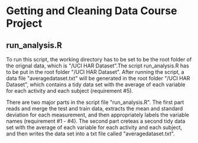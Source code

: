 # Getting and Cleaning Data Course Project

## run_analysis.R

To run this script, the working directory has to be set to be the root folder of the orignal data, which is "/UCI HAR Dataset".The script run_analysis.R has to be put in the root folder "/UCI HAR Dataset". After running the script, a data file "averagedataset.txt" will be generated in the root folder "/UCI HAR Dataset", which contains a tidy data set with the average of each variable for each activity and each subject (requirement #5).

There are two major parts in the script file "run_analysis.R". The first part reads and merge the test and train data, extracts the mean and standard deviation for each measurement, and then appropriately labels the variable names (requirement #1 - #4). The second part creteas a second tidy data set with the average of each variable for each activity and each subject, and then writes the data set into a txt file called "averagedataset.txt".
